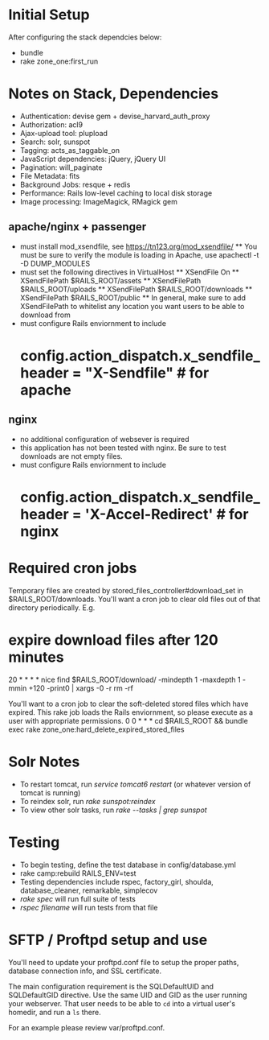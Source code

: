 Initial Setup
========
After configuring the stack dependcies below:
* bundle
* rake zone_one:first_run

Notes on Stack, Dependencies
========
* Authentication: devise gem + devise_harvard_auth_proxy
* Authorization: acl9
* Ajax-upload tool: plupload
* Search: solr, sunspot
* Tagging: acts_as_taggable_on 
* JavaScript dependencies: jQuery, jQuery UI
* Pagination: will_paginate
* File Metadata: fits
* Background Jobs: resque + redis
* Performance: Rails low-level caching to local disk storage
* Image processing: ImageMagick, RMagick gem

apache/nginx + passenger
--------
* must install mod_xsendfile, see https://tn123.org/mod_xsendfile/
** You must be sure to verify the module is loading in Apache, use apachectl -t -D DUMP_MODULES
* must set the following directives in VirtualHost
** XSendFile On
** XSendFilePath $RAILS_ROOT/assets
** XSendFilePath $RAILS_ROOT/uploads
** XSendFilePath $RAILS_ROOT/downloads
** XSendFilePath $RAILS_ROOT/public
** In general, make sure to add XSendFilePath to whitelist any location you want users to be able to download from
* must configure Rails enviornment to include  
    # config.action_dispatch.x_sendfile_header = "X-Sendfile" # for apache

nginx
--------
* no additional configuration of websever is required
* this application has not been tested with nginx.  Be sure to test downloads are not empty files.
* must configure Rails enviornment to include 
    # config.action_dispatch.x_sendfile_header = 'X-Accel-Redirect' # for nginx


Required cron jobs
========
Temporary files are created by stored_files_controller#download_set in $RAILS_ROOT/downloads.
You'll want a cron job to clear old files out of that directory periodically. E.g.
# expire download files after 120 minutes
20 * * * * nice find $RAILS_ROOT/download/ -mindepth 1 -maxdepth 1 -mmin +120 -print0 | xargs -0 -r rm -rf

You'll want to a cron job to clear the soft-deleted stored files which have expired.
This rake job loads the Rails enviornment, so please execute as a user with appropriate permissions.
0 0 * * * cd $RAILS_ROOT && bundle exec rake zone_one:hard_delete_expired_stored_files


Solr Notes
========
* To restart tomcat, run *service tomcat6 restart* (or whatever version of tomcat is running)
* To reindex solr, run *rake sunspot:reindex*
* To view other solr tasks, run *rake --tasks | grep sunspot*


Testing
========
* To begin testing, define the test database in config/database.yml
* rake camp:rebuild RAILS_ENV=test
* Testing dependencies include rspec, factory_girl, shoulda, database_cleaner,
  remarkable, simplecov
* *rake spec* will run full suite of tests
* *rspec filename* will run tests from that file


SFTP / Proftpd setup and use
========
You'll need to update your proftpd.conf file to setup the proper paths, database
connection info, and SSL certificate.

The main configuration requirement is the SQLDefaultUID and SQLDefaultGID directive. 
Use the same UID and GID as the user running your webserver.  That user needs
to be able to `cd` into a virtual user's homedir, and run a `ls` there.

For an example please review var/proftpd.conf.


